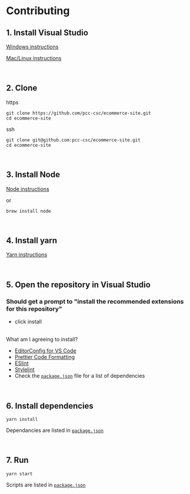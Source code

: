 # Contributing

## 1. Install Visual Studio

[Windows instructions](https://visualstudio.microsoft.com/thank-you-downloading-visual-studio/?sku=Community&channel=Release&version=VS2022&source=VSLandingPage&passive=false)

[Mac/Linux instructions](https://code.visualstudio.com/#alt-downloads)

<br>

## 2. Clone

https

```
git clone https://github.com/pcc-csc/ecommerce-site.git
cd ecommerce-site
```

ssh

```
git clone git@github.com:pcc-csc/ecommerce-site.git
cd ecommerce-site
```

<br>

## 3. Install Node

[Node instructions](https://nodejs.org/en/download/)

or

```
brew install node
```

<br>

## 4. Install yarn

[Yarn instructions](https://classic.yarnpkg.com/en/docs/install)

<br>

## 5. Open the repository in Visual Studio

### Should get a prompt to "install the recommended extensions for this repository"

- click install

<br>
What am I agreeing to install?

- [EditorConfig for VS Code](https://marketplace.visualstudio.com/items?itemName=EditorConfig.EditorConfig)
- [Prettier Code Formatting](https://marketplace.visualstudio.com/items?itemName=esbenp.prettier-vscode)
- [ESlint](https://marketplace.visualstudio.com/items?itemName=dbaeumer.vscode-eslint)
- [Stylelint](https://marketplace.visualstudio.com/items?itemName=stylelint.vscode-stylelint)
- Check the [`package.json`](https://github.com/pcc-csc/ecommerce-site/blob/main/package.json)
  file for a list of dependencies

<br>

## 6. Install dependencies

```
yarn install
```

Dependancies are listed in [`package.json`](https://github.com/pcc-csc/ecommerce-site/blob/main/package.json)

<br>

## 7. Run

```
yarn start
```

Scripts are listed in [`package.json`](https://github.com/pcc-csc/ecommerce-site/blob/main/package.json)
